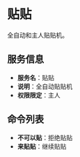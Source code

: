 # 贴贴
全自动和主人贴贴机。

## 服务信息
- **服务名**：贴贴
- **说明**：全自动贴贴机
- **权限限定**：主人

## 命令列表
- **不可以贴**：拒绝贴贴
- **来贴贴**：继续贴贴
